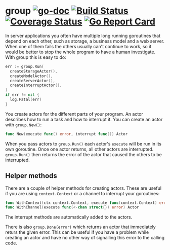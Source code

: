 # group [![go-doc](https://godoc.org/github.com/Patagonicus/group?status.svg)](https://godoc.org/github.com/Patagonicus/group) [![Build Status](https://travis-ci.org/Patagonicus/group.svg?branch=master)](https://travis-ci.org/Patagonicus/group) [![Coverage Status](https://coveralls.io/repos/github/Patagonicus/group/badge.svg?branch=master)](https://coveralls.io/github/Patagonicus/group?branch=master) [![Go Report Card](https://goreportcard.com/badge/github.com/Patagonicus/group)](https://goreportcard.com/report/github.com/Patagonicus/group)

In server applications you often have multiple long running goroutines that depend on each other, such as storage, a business model and a web server. When one of them fails the others usually can't continue to work, so it would be better to stop the whole program to have a human investigate. With group this is easy to do:

```go
err := group.Run(
  createStorageActor(),
  createModelActor(),
  createServerActor(),
  createInterruptActor(),
)
if err != nil {
  log.Fatal(err)
}
```

You create actors for the different parts of your program. An actor describes how to run a task and how to interrupt it. You can create an actor with `group.New()`:

```go
func New(execute func() error, interrupt func()) Actor
```

When you pass actors to `group.Run()` each actor's `execute` will be run in its own goroutine. Once one actor returns, all other actors are interrupted. `group.Run()` then returns the error of the actor that caused the others to be interrupted.

## Helper methods

There are a couple of helper methods for creating actors. These are useful if you are using `context.Context` or a channel to interrupt your goroutines:

```go
func WithContext(ctx context.Context, execute func(context.Context) error) Actor
func WithChannel(execute func(<-chan struct{}) error) Actor
```

The interrupt methods are automatically added to the actors.

There is also `group.Done(error)` which returns an actor that immediately returs the given error. This can be useful if you have a problem while creating an actor and have no other way of signalling this error to the calling code.
